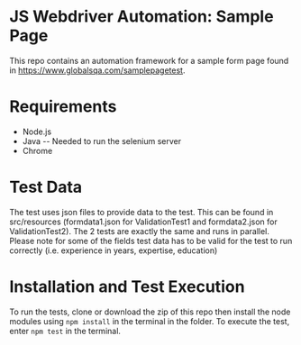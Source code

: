 # JS Webdriver Automation: Sample Page
This repo contains an automation framework for a sample form page found in https://www.globalsqa.com/samplepagetest.

# Requirements
* Node.js
* Java -- Needed to run the selenium server
* Chrome

# Test Data
The test uses json files  to provide data to the test. This can be found in src/resources (formdata1.json for ValidationTest1 and formdata2.json for ValidationTest2). The 2 tests are exactly the same and runs in parallel. Please note for some of the fields test data has to be valid for the test to run correctly (i.e. experience in years, expertise, education)

# Installation and Test Execution
To run the tests, clone or download the zip of this repo then install the node modules using ```npm install``` in the terminal in the folder. To execute the test, enter ```npm test``` in the terminal.
